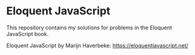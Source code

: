 # Eloquent JavaScript

This repository contains my solutions for problems in the Eloquent JavaScript book.

Eloquent JavaScript by Marijn Haverbeke: https://eloquentjavascript.net/
